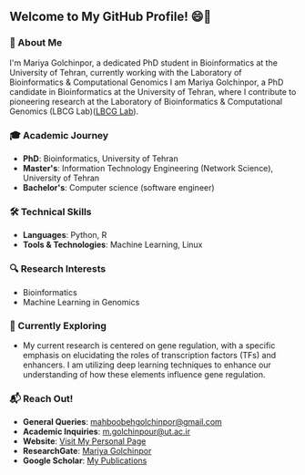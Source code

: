 ## Welcome to My GitHub Profile! 😄👋

### 🧬 About Me
I'm Mariya Golchinpor, a dedicated PhD student in Bioinformatics at the University of Tehran, currently working with the Laboratory of Bioinformatics & Computational Genomics 
I am Mariya Golchinpor, a PhD candidate in Bioinformatics at the University of Tehran, where I contribute to pioneering research at the Laboratory of Bioinformatics & Computational Genomics (LBCG Lab)([LBCG Lab](https://lbcg.ut.ac.ir/)). 

### 🎓 Academic Journey
- **PhD**: Bioinformatics, University of Tehran
- **Master's**: Information Technology Engineering (Network Science), University of Tehran
- **Bachelor's**: Computer science (software engineer)

### 🛠️ Technical Skills
- **Languages**: Python, R
- **Tools & Technologies**: Machine Learning, Linux

### 🔍 Research Interests
- Bioinformatics
- Machine Learning in Genomics

### 🌿 Currently Exploring
- My current research is centered on gene regulation, with a specific emphasis on elucidating the roles of transcription factors (TFs) and enhancers. I am utilizing deep learning techniques to enhance our understanding of how these elements influence gene regulation.

### 📬 Reach Out!
- **General Queries**: mahboobehgolchinpor@gmail.com
- **Academic Inquiries**: [m.golchinpour@ut.ac.ir](mailto:m.golchinpour@ut.ac.ir)
- **Website**: [Visit My Personal Page](https://mariyagolchin.github.io/)
- **ResearchGate**: [Mariya Golchinpor](https://www.researchgate.net/profile/Mariya-Golchinpor)
- **Google Scholar**: [My Publications](https://scholar.google.com/citations?view_op=list_works&hl=en&user=5tABF_IAAAAJ)

<!--
**mariyagolchin/mariyagolchin** is a ✨ _special_ ✨ repository because its `README.md` (this file) appears on your GitHub profile.

Here are some ideas to get you started:
- Consider including a portfolio section if you have personal projects.
- You might want to share some personal anecdotes or professional achievements.
- Perh

